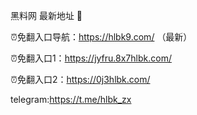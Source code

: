 黑料网 最新地址 👋

⏰免翻入口导航：https://hlbk9.com/ （最新）

⏰免翻入口1：https://jyfru.8x7hlbk.com/

⏰免翻入口2：https://0j3hlbk.com/

telegram:https://t.me/hlbk_zx
